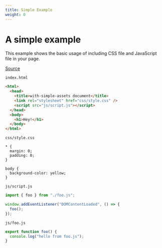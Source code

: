 ```yaml
---
title: Simple Example
weight: 0
---
```


# A simple example

This example shows the basic usage of including CSS file and JavaScript file in your page.

[Source](https://github.com/kt3k/packup/tree/main/examples/with-imports)

`index.html`

```html
<html>
  <head>
    <title>with-simple-assets document</title>
    <link rel="stylesheet" href="css/style.css" />
    <script src="js/script.js"></script>
  </head>
  <body>
    <h1>Hey!</h1>
  </body>
</html>
```

`css/style.css`

```
* {
  margin: 0;
  padding: 0;
}

body {
  background-color: yellow;
}
```

`js/script.js`

```js
import { foo } from "./foo.js";

window.addEventListener("DOMContentLoaded", () => {
  foo();
});
```

`js/foo.js`

```js
export function foo() {
  console.log("hello from foo.js");
}
```
